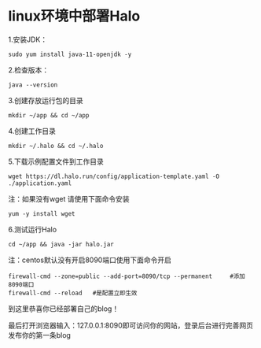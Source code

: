 # linux环境中部署Halo #

1.安装JDK：

	sudo yum install java-11-openjdk -y

2.检查版本：

	java --version

3.创建存放运行包的目录

	mkdir ~/app && cd ~/app

4.创建工作目录

	mkdir ~/.halo && cd ~/.halo

5.下载示例配置文件到工作目录

	wget https://dl.halo.run/config/application-template.yaml -O ./application.yaml

注：如果没有wget 请使用下面命令安装

	yum -y install wget

6.测试运行Halo

	cd ~/app && java -jar halo.jar

注：centos默认没有开启8090端口使用下面命令开启

	firewall-cmd --zone=public --add-port=8090/tcp --permanent     #添加8090端口
	firewall-cmd --reload   #是配置立即生效

到这里恭喜你已经部署自己的blog！


最后打开浏览器输入：127.0.0.1:8090即可访问你的网站，登录后台进行完善网页发布你的第一条blog

